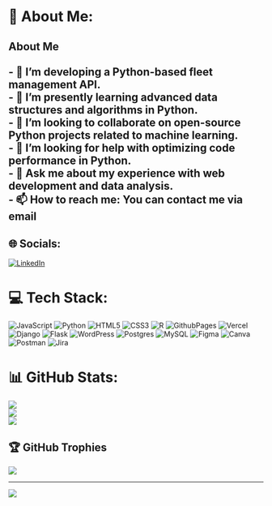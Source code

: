 # 💫 About Me:
## About Me <br><br>- 🔭 I’m developing a Python-based fleet management API.<br>- 🌱 I’m presently learning advanced data structures and algorithms in Python.<br>- 👯 I’m looking to collaborate on open-source Python projects related to machine learning.<br>- 🤔 I’m looking for help with optimizing code performance in Python.<br>- 💬 Ask me about my experience with web development and data analysis.<br>- 📫 How to reach me: You can contact me via email


## 🌐 Socials:
[![LinkedIn](https://img.shields.io/badge/LinkedIn-%230077B5.svg?logo=linkedin&logoColor=white)](https://linkedin.com/in/www.linkedin.com/in/korin-amador) 

# 💻 Tech Stack:
![JavaScript](https://img.shields.io/badge/javascript-%23323330.svg?style=for-the-badge&logo=javascript&logoColor=%23F7DF1E) ![Python](https://img.shields.io/badge/python-3670A0?style=for-the-badge&logo=python&logoColor=ffdd54) ![HTML5](https://img.shields.io/badge/html5-%23E34F26.svg?style=for-the-badge&logo=html5&logoColor=white) ![CSS3](https://img.shields.io/badge/css3-%231572B6.svg?style=for-the-badge&logo=css3&logoColor=white) ![R](https://img.shields.io/badge/r-%23276DC3.svg?style=for-the-badge&logo=r&logoColor=white) ![GithubPages](https://img.shields.io/badge/github%20pages-121013?style=for-the-badge&logo=github&logoColor=white) ![Vercel](https://img.shields.io/badge/vercel-%23000000.svg?style=for-the-badge&logo=vercel&logoColor=white) ![Django](https://img.shields.io/badge/django-%23092E20.svg?style=for-the-badge&logo=django&logoColor=white) ![Flask](https://img.shields.io/badge/flask-%23000.svg?style=for-the-badge&logo=flask&logoColor=white) ![WordPress](https://img.shields.io/badge/WordPress-%23117AC9.svg?style=for-the-badge&logo=WordPress&logoColor=white) ![Postgres](https://img.shields.io/badge/postgres-%23316192.svg?style=for-the-badge&logo=postgresql&logoColor=white) ![MySQL](https://img.shields.io/badge/mysql-%2300000f.svg?style=for-the-badge&logo=mysql&logoColor=white) ![Figma](https://img.shields.io/badge/figma-%23F24E1E.svg?style=for-the-badge&logo=figma&logoColor=white) ![Canva](https://img.shields.io/badge/Canva-%2300C4CC.svg?style=for-the-badge&logo=Canva&logoColor=white) ![Postman](https://img.shields.io/badge/Postman-FF6C37?style=for-the-badge&logo=postman&logoColor=white) ![Jira](https://img.shields.io/badge/jira-%230A0FFF.svg?style=for-the-badge&logo=jira&logoColor=white)
# 📊 GitHub Stats:
![]((https://github-readme-stats.vercel.app/api?username=kav02)](https://github.com/kav02/github-readme-stats))<br/>
![](https://github-readme-streak-stats.herokuapp.com/?user=Kav02&theme=tokyonight&hide_border=false)<br/>
![](https://github-readme-stats.vercel.app/api/top-langs/?username=Kav02&theme=tokyonight&hide_border=false&include_all_commits=true&count_private=true&layout=compact)

## 🏆 GitHub Trophies
![](https://github-profile-trophy.vercel.app/?username=Kav02&theme=tokyonight&no-frame=false&no-bg=true&margin-w=4)

---
[![](https://visitcount.itsvg.in/api?id=Kav02&icon=0&color=0)](https://visitcount.itsvg.in)

<!-- Proudly created with GPRM ( https://gprm.itsvg.in ) -->
